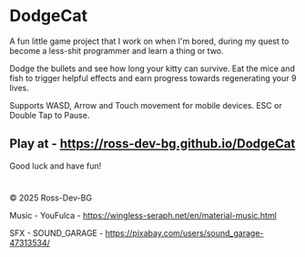 # DodgeCat
A fun little game project that I work on when I'm bored, during my quest to become a less-shit programmer and learn a thing or two.

Dodge the bullets and see how long your kitty can survive. Eat the mice and fish to trigger helpful effects and earn progress towards regenerating your 9 lives.

Supports WASD, Arrow and Touch movement for mobile devices. ESC or Double Tap to Pause.

## Play at - https://ross-dev-bg.github.io/DodgeCat

Good luck and have fun!

#
© 2025 Ross-Dev-BG

Music - YouFulca - https://wingless-seraph.net/en/material-music.html

SFX - SOUND_GARAGE - https://pixabay.com/users/sound_garage-47313534/
